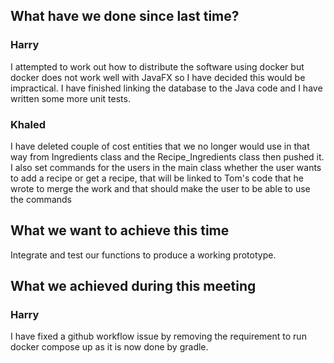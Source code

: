 ## What have we done since last time?

### Harry

I attempted to work out how to distribute the software using docker but docker does not work well with JavaFX so I have decided this would be impractical. I have finished linking the database to the Java code and I have written some more unit tests.


### Khaled
I have deleted couple of cost entities that we no longer would use in that way from Ingredients class and the Recipe_Ingredients class then pushed it. I also set commands for the users in the main class whether the user wants to add a recipe or get a recipe, that will be linked to Tom's code that he wrote to merge the work and that should make the user to be able to use the commands 


## What we want to achieve this time

Integrate and test our functions to produce a working prototype.

## What we achieved during this meeting

### Harry

I have fixed a github workflow issue by removing the requirement to run docker compose up as it is now done by gradle.
